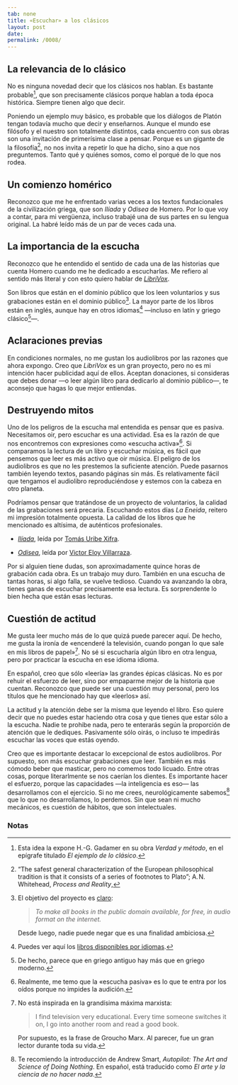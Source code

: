 ```yaml
---
tab: none
title: «Escuchar» a los clásicos
layout: post
date:
permalink: /0008/
---
```


## La relevancia de lo clásico

No es ninguna novedad decir que los clásicos nos hablan. Es bastante probable[^gadamer], que son precisamente clásicos porque hablan a toda época histórica. Siempre tienen algo que decir.

Poniendo un ejemplo muy básico, es probable que los diálogos de Platón tengan todavía mucho que decir y enseñarnos. Aunque el mundo ese filósofo y el nuestro son totalmente distintos, cada encuentro con sus obras son una invitación de primerísima clase a pensar. Porque es un gigante de la filosofía[^dialogosnotas], no nos invita a repetir lo que ha dicho, sino a que nos preguntemos. Tanto qué y quiénes somos, como el porqué de lo que nos rodea.

## Un comienzo homérico

Reconozco que me he enfrentado varias veces a los textos fundacionales de la civilización griega, que son _Ilíada_ y _Odisea_ de Homero. Por lo que voy a contar, para mi vergüenza, incluso trabajé una de sus partes en su lengua original. La habré leído más de un par de veces cada una.

## La importancia de la escucha

Reconozco que he entendido el sentido de cada una de las historias que cuenta Homero cuando me he dedicado a escucharlas. Me refiero al sentido más literal y con esto quiero hablar de [_LibriVox_](https://librivox.org/).

Son libros que están en el dominio público que los leen voluntarios y sus grabaciones están en el dominio público[^librivox]. La mayor parte de los libros están en inglés, aunque hay en otros idiomas[^idiomas] —incluso en latín y griego clásico[^griego]—.

## Aclaraciones previas

En condiciones normales, no me gustan los audiolibros por las razones que ahora expongo. Creo que _LibriVox_ es un gran proyecto, pero no es mi intención hacer publicidad aquí de ellos. Aceptan donaciones, si consideras que debes donar —o leer algún libro para dedicarlo al dominio público—, te aconsejo que hagas lo que mejor entiendas.

## Destruyendo mitos

Uno de los peligros de la escucha mal entendida es pensar que es pasiva. Necesitamos oir, pero escuchar es una actividad. Esa es la razón de que nos encontremos con expresiones como «escucha activa»[^escucha]. Si comparamos la lectura de un libro y escuchar música, es fácil que pensemos que leer es más activo que oir música. El peligro de los audiolibros es que no les prestemos la suficiente atención. Puede pasarnos también leyendo textos, pasando páginas sin más. Es relativamente fácil que tengamos el audiolibro reproduciéndose y estemos con la cabeza en otro planeta.

Podríamos pensar que tratándose de un proyecto de voluntarios, la calidad de las grabaciones será precaria. Escuchando estos días _La Eneida_, reitero mi impresión totalmente opuesta. La calidad de los libros que he mencionado es altísima, de auténticos profesionales.

* [_Ilíada_](https://librivox.org/la-iliada-por-homero/), leída por [Tomás Uribe Xifra](http://turibex.wordpress.com/).

* [_Odisea_](https://librivox.org/la-odisea-by-homero/), leída por [Victor Eloy Villarraza](https://www.facebook.com/victor.villarraza).

Por si alguien tiene dudas, son aproximadamente quince horas de grabación cada obra. Es un trabajo muy duro. También en una escucha de tantas horas, si algo falla, se vuelve tedioso. Cuando va avanzando la obra, tienes ganas de escuchar precisamente esa lectura. Es sorprendente lo bien hecha que están esas lecturas.

## Cuestión de actitud

Me gusta leer mucho más de lo que quizá puede parecer aquí. De hecho, me gusta la ironía de «encenderé la televisión, cuando pongan lo que sale en mis libros de papel»[^marx]. No sé si escucharía algún libro en otra lengua, pero por practicar la escucha en ese idioma idioma.

En español, creo que sólo «leería» las grandes épicas clásicas. No es por rehuir el esfuerzo de leer, sino por empaparme mejor de la historia que cuentan. Reconozco que puede ser una cuestión muy personal, pero los títulos que he mencionado hay que «leerlos» así.

La actitud y la atención debe ser la misma que leyendo el libro. Eso quiere decir que no puedes estar haciendo otra cosa y que tienes que estar sólo a la escucha. Nadie te prohibe nada, pero te enterarás según la proporción de atención que le dediques. Pasivamente sólo oirás, o incluso te impedirás escuchar las voces que estás oyendo.

Creo que es importante destacar lo excepcional de estos audiolibros. Por supuesto, son más escuchar grabaciones que leer. También es más cómodo beber que masticar, pero no comemos todo licuado. Entre otras cosas, porque literarlmente se nos caerían los dientes. Es importante hacer el esfuerzo, porque las capacidades —la inteligencia es eso— las desarrollamos con el ejercicio. Si no me crees, neurológicamente sabemos[^neuro] que lo que no desarrollamos, lo perdemos. Sin que sean ni mucho mecánicos, es cuestión de hábitos, que son intelectuales.

### Notas

[^gadamer]: Esta idea la expone H.-G. Gadamer en su obra _Verdad y método_, en el epígrafe titulado _El ejemplo de lo clásico_.

[^dialogosnotas]: “The safest general characterization of the European philosophical tradition is that it consists of a series of footnotes to Plato”; A. N. Whitehead, _Process and Reality_,

[^librivox]: El objetivo del proyecto es [claro](https://librivox.org/pages/about-librivox/):

    > _To make all books in the public domain available, for free, in audio format on the internet._

    Desde luego, nadie puede negar que es una finalidad ambiciosa.

[^idiomas]: Puedes ver aquí los [libros disponibles por idiomas](http://librivox.org/search/language).

[^griego]: De hecho, parece que en griego antiguo hay más que en griego moderno.

[^escucha]: Realmente, me temo que la «escucha pasiva» es lo que te entra por los oídos porque no impides la audición.

[^marx]: No está inspirada en la grandísima máxima marxista:

    > I find television very educational. Every time someone switches it on, I go into another room and read a good book.

    Por supuesto, es la frase de Groucho Marx. Al parecer, fue un gran lector durante toda su vida.

[^neuro]: Te recomiendo la introducción de Andrew Smart, _Autopilot: The Art and Science of Doing Nothing_. En español, está traducido como _El arte y la ciencia de no hacer nada_.
